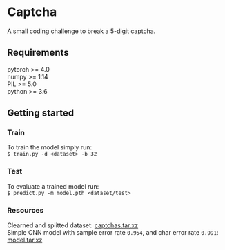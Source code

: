 # Captcha

A small coding challenge to break a 5-digit captcha.

## Requirements

pytorch 	>= 4.0  
numpy 		>= 1.14  
PIL 		>= 5.0  
python 		>= 3.6  

## Getting started

### Train

To train the model simply run:  
`$ train.py -d <dataset> -b 32`

### Test

To evaluate a trained model run:  
`$ predict.py -m model.pth <dataset/test>`

### Resources

Clearned and splitted dataset: [captchas.tar.xz](https://drive.google.com/file/d/1ri__TUgm5Hfpu0ygnH5PSJpSsyWx4Z6O/view?usp=sharing)  
Simple CNN model with sample error rate `0.954`, and char error rate `0.991`: [model.tar.xz](https://drive.google.com/file/d/1NFGBfmIe2oSq7TSJbfjVZCP2y9IsGQke/view?usp=sharing)

